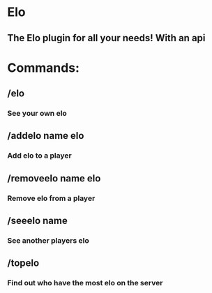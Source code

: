 # Elo
## The Elo plugin for all your needs! With an api

# Commands:
## /elo
### See your own elo
## /addelo name elo
### Add elo to a player
## /removeelo name elo
### Remove elo from a player
## /seeelo name
### See another players elo
## /topelo
### Find out who have the most elo on the server

